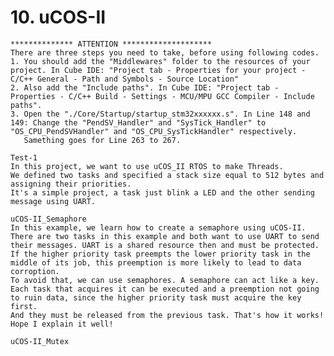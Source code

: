 # 10. uCOS-II

	************** ATTENTION ********************
	There are three steps you need to take, before using following codes.
	1. You should add the "Middlewares" folder to the resources of your project. In Cube IDE: "Project tab - Properties for your project - C/C++ General - Path and Symbols - Source Location"
	2. Also add the "Include paths". In Cube IDE: "Project tab - Properties - C/C++ Build - Settings - MCU/MPU GCC Compiler - Include paths".
	3. Open the "./Core/Startup/startup_stm32xxxxxx.s". In Line 148 and 149: Change the "PendSV_Handler" and "SysTick_Handler" to "OS_CPU_PendSVHandler" and "OS_CPU_SysTickHandler" respectively.
	   Samething goes for Line 263 to 267.

	Test-1
	In this project, we want to use uCOS_II RTOS to make Threads.
	We defined two tasks and specified a stack size equal to 512 bytes and assigning their priorities.
	It's a simple project, a task just blink a LED and the other sending message using UART.
	
	uCOS-II_Semaphore
	In this example, we learn how to create a semaphore using uCOS-II.
	There are two tasks in this example and both want to use UART to send their messages. UART is a shared resource then and must be protected.
	If the higher priority task preempts the lower priority task in the middle of its job, this preemption is more likely to lead to data corroption.
	To avoid that, we can use semaphores. A semaphore can act like a key. Each task that acquires it can be executed and a preemption not going to ruin data, since the higher priority task must acquire the key first.
	And they must be released from the previous task. That's how it works! Hope I explain it well!

	uCOS-II_Mutex